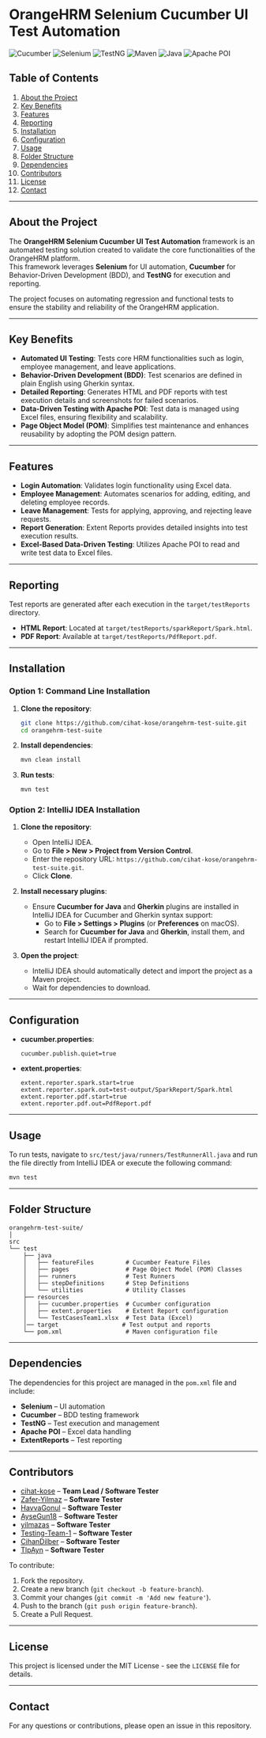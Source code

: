 # OrangeHRM Selenium Cucumber UI Test Automation

![Cucumber](https://img.shields.io/badge/Cucumber-23D96C?style=for-the-badge&logo=cucumber&logoColor=white)
![Selenium](https://img.shields.io/badge/Selenium-43B02A?style=for-the-badge&logo=selenium&logoColor=white)
![TestNG](https://img.shields.io/badge/TestNG-FF7300?style=for-the-badge&logo=testng&logoColor=white)
![Maven](https://img.shields.io/badge/Maven-C71A36?style=for-the-badge&logo=apache-maven&logoColor=white)
![Java](https://img.shields.io/badge/Java-ED8B00?style=for-the-badge&logo=java&logoColor=white)
![Apache POI](https://img.shields.io/badge/Apache%20POI-231F20?style=for-the-badge&logo=apache&logoColor=white)

## Table of Contents
1. [About the Project](#about-the-project)
2. [Key Benefits](#key-benefits)
3. [Features](#features)
4. [Reporting](#reporting)
5. [Installation](#installation)
6. [Configuration](#configuration)
7. [Usage](#usage)
8. [Folder Structure](#folder-structure)
9. [Dependencies](#dependencies)
10. [Contributors](#contributors)
11. [License](#license)
12. [Contact](#contact)

---

## About the Project
The **OrangeHRM Selenium Cucumber UI Test Automation** framework is an automated testing solution created to validate the core functionalities of the OrangeHRM platform.  
This framework leverages **Selenium** for UI automation, **Cucumber** for Behavior-Driven Development (BDD), and **TestNG** for execution and reporting.  

The project focuses on automating regression and functional tests to ensure the stability and reliability of the OrangeHRM application.  

---

## Key Benefits
- **Automated UI Testing**: Tests core HRM functionalities such as login, employee management, and leave applications.  
- **Behavior-Driven Development (BDD)**: Test scenarios are defined in plain English using Gherkin syntax.  
- **Detailed Reporting**: Generates HTML and PDF reports with test execution details and screenshots for failed scenarios.  
- **Data-Driven Testing with Apache POI**: Test data is managed using Excel files, ensuring flexibility and scalability.  
- **Page Object Model (POM)**: Simplifies test maintenance and enhances reusability by adopting the POM design pattern.  

---

## Features
- **Login Automation**: Validates login functionality using Excel data.  
- **Employee Management**: Automates scenarios for adding, editing, and deleting employee records.  
- **Leave Management**: Tests for applying, approving, and rejecting leave requests.  
- **Report Generation**: Extent Reports provides detailed insights into test execution results.  
- **Excel-Based Data-Driven Testing**: Utilizes Apache POI to read and write test data to Excel files.  

---

## Reporting
Test reports are generated after each execution in the `target/testReports` directory.  
- **HTML Report**: Located at `target/testReports/sparkReport/Spark.html`.  
- **PDF Report**: Available at `target/testReports/PdfReport.pdf`.  

---

## Installation
### Option 1: Command Line Installation
1. **Clone the repository**:  
   ```bash
   git clone https://github.com/cihat-kose/orangehrm-test-suite.git
   cd orangehrm-test-suite
   ```  
2. **Install dependencies**:  
   ```bash
   mvn clean install
   ```  
3. **Run tests**:  
   ```bash
   mvn test
   ```  

### Option 2: IntelliJ IDEA Installation  
1. **Clone the repository**:  
   - Open IntelliJ IDEA.  
   - Go to **File > New > Project from Version Control**.  
   - Enter the repository URL: `https://github.com/cihat-kose/orangehrm-test-suite.git`.  
   - Click **Clone**.  

2. **Install necessary plugins**:  
   - Ensure **Cucumber for Java** and **Gherkin** plugins are installed in IntelliJ IDEA for Cucumber and Gherkin syntax support:  
     - Go to **File > Settings > Plugins** (or **Preferences** on macOS).  
     - Search for **Cucumber for Java** and **Gherkin**, install them, and restart IntelliJ IDEA if prompted.  

3. **Open the project**:  
   - IntelliJ IDEA should automatically detect and import the project as a Maven project.  
   - Wait for dependencies to download.  

---

## Configuration
- **cucumber.properties**:  
   ```properties
   cucumber.publish.quiet=true
   ```  
- **extent.properties**:  
   ```properties
   extent.reporter.spark.start=true
   extent.reporter.spark.out=test-output/SparkReport/Spark.html
   extent.reporter.pdf.start=true
   extent.reporter.pdf.out=PdfReport.pdf
   ```  

---

## Usage
To run tests, navigate to `src/test/java/runners/TestRunnerAll.java` and run the file directly from IntelliJ IDEA or execute the following command:  
```bash
mvn test
```

---

## Folder Structure
```
orangehrm-test-suite/
│
src  
└── test  
    ├── java  
    │   ├── featureFiles         # Cucumber Feature Files  
    │   ├── pages                # Page Object Model (POM) Classes  
    │   ├── runners              # Test Runners  
    │   ├── stepDefinitions      # Step Definitions  
    │   └── utilities            # Utility Classes  
    ├── resources  
    │   ├── cucumber.properties  # Cucumber configuration  
    │   ├── extent.properties    # Extent Report configuration  
    │   └── TestCasesTeam1.xlsx  # Test Data (Excel)  
    │── target                  # Test output and reports  
    └── pom.xml                  # Maven configuration file
```  

---

## Dependencies
The dependencies for this project are managed in the `pom.xml` file and include:  
- **Selenium** – UI automation  
- **Cucumber** – BDD testing framework  
- **TestNG** – Test execution and management  
- **Apache POI** – Excel data handling  
- **ExtentReports** – Test reporting  

---

## Contributors
- [cihat-kose](https://github.com/cihat-kose) – **Team Lead / Software Tester**  
- [Zafer-Yilmaz](https://github.com/Zafer-Yilmaz) – **Software Tester**  
- [HavvaGonul](https://github.com/HavvaGonul) – **Software Tester**  
- [AyseGun18](https://github.com/AyseGun18) – **Software Tester**  
- [yilmazas](https://github.com/yilmazas) – **Software Tester**  
- [Testing-Team-1](https://github.com/Testing-Team-1) – **Software Tester**  
- [CihanDilber](https://github.com/CihanDilber) – **Software Tester**  
- [TlpAyn](https://github.com/TlpAyn) – **Software Tester**  

To contribute:

1. Fork the repository.
2. Create a new branch (`git checkout -b feature-branch`).
3. Commit your changes (`git commit -m 'Add new feature'`).
4. Push to the branch (`git push origin feature-branch`).
5. Create a Pull Request.
---

## License
This project is licensed under the MIT License - see the `LICENSE` file for details.  

---

## Contact
For any questions or contributions, please open an issue in this repository.
